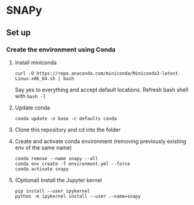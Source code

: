 # SNAPy

## Set up
### Create the environment using Conda

  1. Install miniconda
     
     ```
     curl -O https://repo.anaconda.com/miniconda/Miniconda3-latest-Linux-x86_64.sh | bash
     ```

     Say yes to everything and accept default locations. Refresh bash shell with `bash -l`

  2. Update conda
     
      ```
      conda update -n base -c defaults conda
      ```

  3. Clone this repository and cd into the folder

  4. Create and activate conda environment (removing previously existing env of the same name)
     
       ```
       conda remove --name snapy --all
       conda env create -f environment.yml --force
       conda activate snapy
       ```

  5. (Optional) Install the Jupyter kernel
       ```
       pip install --user ipykernel
       python -m ipykernel install --user --name=snapy
       ```